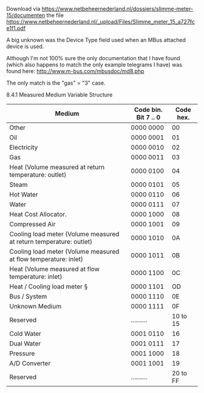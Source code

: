 Download via 
https://www.netbeheernederland.nl/dossiers/slimme-meter-15/documenten
the file
https://www.netbeheernederland.nl/_upload/Files/Slimme_meter_15_a727fce1f1.pdf


A big unknown was the Device Type field used when an MBus attached device is used.

Although I'm not 100% sure the only documentation that I have found (which also happens to match the only example telegrams I have) was found here: http://www.m-bus.com/mbusdoc/md8.php

The only match is the "gas" = "3" case.

8.4.1 Measured Medium Variable Structure
 
| Medium | Code bin. Bit 7 .. 0 | Code hex. |
| --- | --- | --- |
|Other | 0000 0000 |00
|Oil|0000 0001|01
|Electricity|0000 0010|02
|Gas|0000 0011|03
|Heat (Volume measured at return temperature: outlet)|0000 0100|04
|Steam|0000 0101|05
|Hot Water|0000 0110|06
|Water|0000 0111|07
|Heat Cost Allocator.|0000 1000|08
|Compressed Air|0000 1001|09
|Cooling load meter (Volume measured at return temperature: outlet) |0000 1010|0A
|Cooling load meter (Volume measured at flow temperature: inlet) |0000 1011|0B
|Heat (Volume measured at flow temperature: inlet)|0000 1100|0C
|Heat / Cooling load meter §|0000 1101|OD
|Bus / System|0000 1110|0E
|Unknown Medium|0000 1111|0F
|Reserved|..........|10 to 15
|Cold Water|0001 0110|16
|Dual Water|0001 0111|17
|Pressure|0001 1000|18
|A/D Converter|0001 1001|19
|Reserved|..........|20 to FF

